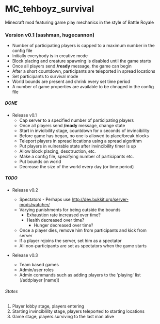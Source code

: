 MC_tehboyz_survival
===================

Minecraft mod featuring game play mechanics in the style of Battle Royale

### Version v0.1 (sashman, hugecannon)

* Number of participating players is capped to a maximum number in the config file
* Initially everybody is in creative mode
* Block placing and creature spawning is disabled until the game starts
* Once all players send **/ready** message, the game can begin
* After a short countdown, participants are teleported in spread locations
* Set participants to survival mode
* World bounds are present and shrink every set time period
* A number of game properties are available to be chnaged in the config file


##### DONE

* Release v0.1
	* Cap server to a specified number of participating players
	* Once all players send **/ready** message, change state
	* Start in invicibility stage, countdown for x seconds of invincibility
	* Before game has began, no one is allowed to place/break blocks
	* Teleport players in spread locations using a spread algorithm
	* Put players in vulnerable state after invincibility timer is up
	* Allow block placing, desctruction, etc.
	* Make a config file, specifying number of participants etc.
	* Put bounds on world
 	* Decrease the size of the world every day (or time period)

##### TODO
	
* Release v0.2
	* Spectators - Perhaps use http://dev.bukkit.org/server-mods/watcher/
	* Varying punishments for being outside the bounds
 		* Exhaustion rate increased over time?
   		* Health decreased over time?
     		* Hunger decreased over time?
	* Once a player dies, remove him from participants and kick from server
	* If a player rejoins the server, set him as a spectator
 	* All non-participants are set as spectators when the game starts

* Release v0.3
	* Team based games
 	* Admin/user roles
  	* Admin commands such as adding players to the 'playing' list (/addplayer [name])

###### States
1. Player lobby stage, players entering
2. Starting invinciblility stage, players teleported to starting locations
3. Game stage, players surviving to the last man alive

